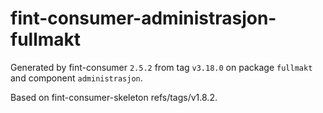 # fint-consumer-administrasjon-fullmakt

Generated by fint-consumer `2.5.2` from tag `v3.18.0` on package `fullmakt` and component `administrasjon`.

Based on fint-consumer-skeleton refs/tags/v1.8.2.
